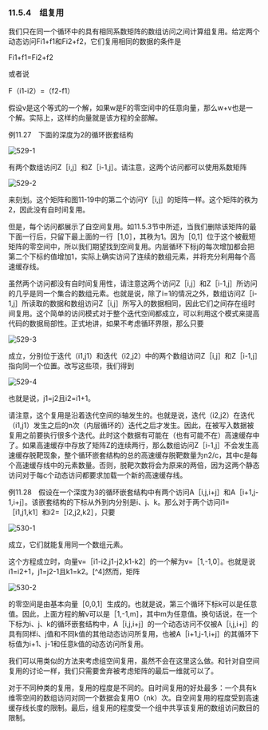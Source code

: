 ### 11.5.4　组复用

我们只在同一个循环中的具有相同系数矩阵的数组访问之间计算组复用。给定两个动态访问Fi1+f1和Fi2+f2，它们复用相同的数据的条件是

Fi1+f1=Fi2+f2

或者说

F（i1-i2）=（f2-f1）

假设v是这个等式的一个解，如果w是F的零空间中的任意向量，那么w+v也是一个解。实际上，这样的向量就是该方程的全部解。

例11.27　下面的深度为2的循环嵌套结构

![529-1](../Images/image04912.jpeg)

有两个数组访问Z［i,j］和Z［i-1,j］。请注意，这两个访问都可以使用系数矩阵

![529-2](../Images/image04913.jpeg)

来刻划。这个矩阵和图11-19中的第二个访问Y［i,j］的矩阵一样。这个矩阵的秩为2，因此没有自时间复用。

但是，每个访问都展示了自空间复用。如11.5.3节中所述，当我们删除该矩阵的最下面一行后，只留下最上面的一行［1,0］，其秩为1。因为［0,1］位于这个被截短矩阵的零空间中，所以我们期望找到空间复用。内层循环下标j的每次增加都会把第二个下标的值增加1，实际上确实访问了连续的数组元素，并将充分利用每个高速缓存线。

虽然两个访问都没有自时间复用性，请注意这两个访问Z［i,j］和Z［i-1,j］所访问的几乎是同一个集合的数组元素。也就是说，除了i=1的情况之外，数组访问Z［i-1,j］所读取的数据和数组访问Z［i,j］所写入的数据相同，因此它们之间存在组时间复用。这个简单的访问模式对于整个迭代空间都成立，可以利用这个模式来提高代码的数据局部性。正式地讲，如果不考虑循环界限，那么只要

![529-3](../Images/image04914.jpeg)

成立，分别位于迭代（i1,j1）和迭代（i2,j2）中的两个数组访问Z［i,j］和Z［i-1,j］指向同一个位置。改写这些项，我们得到

![529-4](../Images/image04915.jpeg)

也就是说，j1=j2且i2=i1+1。

请注意，这个复用是沿着迭代空间的i轴发生的。也就是说，迭代（i2,j2）在迭代（i1,j1）发生之后的n次（内层循环的）迭代之后才发生。因此，在被写入数据被复用之前要执行很多个迭代。此时这个数据有可能在（也有可能不在）高速缓存中了。如果高速缓存中存放了矩阵Z的连续两行，那么数组访问Z［i-1,j］不会发生高速缓存脱靶现象，整个循环嵌套结构的总的高速缓存脱靶数量为n2/c，其中c是每个高速缓存线中的元素数量。否则，脱靶次数将会为原来的两倍，因为这两个静态访问对于每c个动态访问都要求加载一个新的高速缓存线。

例11.28　假设在一个深度为3的循环嵌套结构中有两个访问A［i,j,i+j］和A［i+1,j-1,i+j］。该嵌套结构的下标从外到内分别是i、j、k。那么对于两个访问i1=［i1,j1,k1］和i2=［i2,j2,k2］，只要

![530-1](../Images/image04916.jpeg)

成立，它们就能复用同一个数组元素。

这个方程成立时，向量v=［i1-i2,j1-j2,k1-k2］的一个解为v=［1,-1,0］。也就是说i1=i2+1，j1=j2-1且k1=k2。[^4]然而，矩阵

![530-2](../Images/image04917.jpeg)

的零空间是由基本向量［0,0,1］生成的。也就是说，第三个循环下标k可以是任意值。因此，上面方程的解v可以是［1,-1,m］，其中m为任意值。换句话说，在一个下标为i、j、k的循环嵌套结构中，A［i,j,i+j］的一个动态访问不仅被A［i,j,i+j］的具有同样i、j值和不同k值的其他动态访问所复用，也被A［i+1,j-1,i+j］的其循环下标值为i+1、j-1和任意k值的动态访问所复用。

我们可以用类似的方法来考虑组空间复用，虽然不会在这里这么做。和针对自空间复用的讨论一样，我们只需要舍弃被考虑矩阵的最后一维就可以了。

对于不同种类的复用，复用的程度是不同的。自时间复用的好处最多：一个具有k维零空间的数组访问对同一个数据会复用O（nk）次。自空间复用的程度受到高速缓存线长度的限制。最后，组复用的程度受一个组中共享该复用的数组访问数目的限制。